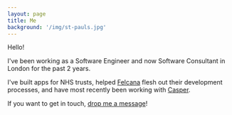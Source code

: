 ```yaml
---
layout: page
title: Me
background: '/img/st-pauls.jpg'
---
```


Hello!

I've been working as a Software Engineer and now Software Consultant in London
for the past 2 years.

I've built apps for NHS trusts, helped [Felcana](https://felcana.com/)
flesh out their development processes, and have most recently been working with
[Casper](https://casper.com/).

If you want to get in touch, [drop me a message](contact)!
